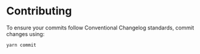 # Contributing

To ensure your commits follow Conventional Changelog standards, commit changes using:

```bash
yarn commit
```
